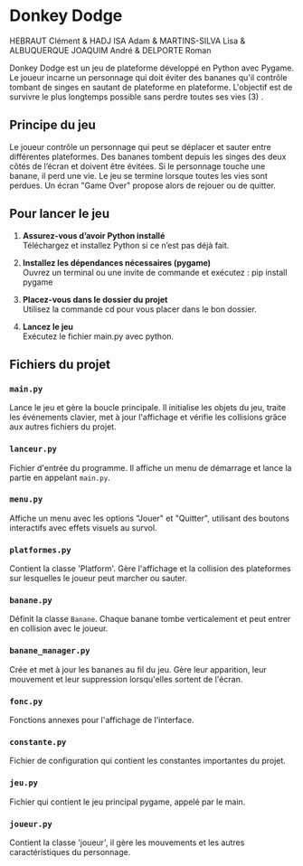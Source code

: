 # Donkey Dodge

HEBRAUT Clément & HADJ ISA Adam & MARTINS-SILVA Lisa & ALBUQUERQUE JOAQUIM André & DELPORTE Roman

Donkey Dodge est un jeu de plateforme développé en Python avec Pygame. Le joueur incarne un personnage qui doit éviter des bananes qu'il contrôle tombant de singes en sautant de plateforme en plateforme. L'objectif est de survivre le plus longtemps possible sans perdre toutes ses vies (3) .

## Principe du jeu

Le joueur contrôle un personnage qui peut se déplacer et sauter entre différentes plateformes. Des bananes tombent depuis les singes des deux côtés de l’écran et doivent être évitées. Si le personnage touche une banane, il perd une vie. Le jeu se termine lorsque toutes les vies sont perdues. Un écran "Game Over" propose alors de rejouer ou de quitter.


## Pour lancer le jeu


1. **Assurez-vous d’avoir Python installé**  
   Téléchargez et installez Python si ce n’est pas déjà fait.

2. **Installez les dépendances nécessaires (pygame)**  
   Ouvrez un terminal ou une invite de commande et exécutez :
      pip install pygame

3. **Placez-vous dans le dossier du projet**  
    Utilisez la commande cd pour vous placer dans le bon dossier.
   
4. **Lancez le jeu**  
    Exécutez le fichier main.py avec python.

## Fichiers du projet

### `main.py`
Lance le jeu et gère la boucle principale. Il initialise les objets du jeu, traite les événements clavier, met à jour l'affichage et vérifie les collisions grâce aux autres fichiers du projet.

### `lanceur.py`
Fichier d'entrée du programme. Il affiche un menu de démarrage et lance la partie en appelant `main.py`.

### `menu.py`
Affiche un menu avec les options "Jouer" et "Quitter", utilisant des boutons interactifs avec effets visuels au survol.

### `platformes.py`
Contient la classe 'Platform'. Gère l'affichage et la collision des plateformes sur lesquelles le joueur peut marcher ou sauter.

### `banane.py`
Définit la classe `Banane`. Chaque banane tombe verticalement et peut entrer en collision avec le joueur.

### `banane_manager.py`
Crée et met à jour les bananes au fil du jeu. Gère leur apparition, leur mouvement et leur suppression lorsqu'elles sortent de l'écran.

### `fonc.py`
Fonctions annexes pour l'affichage de l'interface.

### `constante.py`
Fichier de configuration qui contient les constantes importantes du projet.

### `jeu.py`
Fichier qui contient le jeu principal pygame, appelé par le main.

### `joueur.py`
Contient la classe 'joueur', il gère les mouvements et les autres caractéristiques du personnage.



